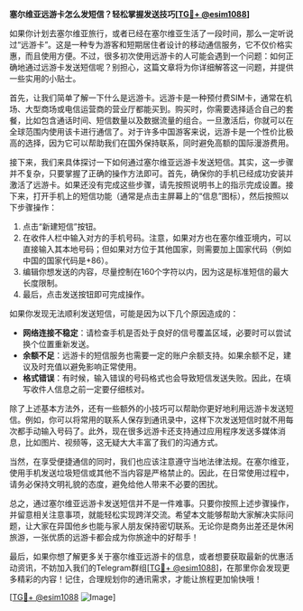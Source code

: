 **塞尔维亚远游卡怎么发短信？轻松掌握发送技巧[[TG💪+ @esim1088](https://t.me/s/esim1088)]**

如果你计划去塞尔维亚旅行，或者已经在塞尔维亚生活了一段时间，那么一定听说过“远游卡”。这是一种专为游客和短期居住者设计的移动通信服务，它不仅价格实惠，而且使用方便。不过，很多初次使用远游卡的人可能会遇到一个问题：如何正确地通过远游卡发送短信呢？别担心，这篇文章将为你详细解答这一问题，并提供一些实用的小贴士。

首先，让我们简单了解一下什么是远游卡。远游卡是一种预付费SIM卡，通常在机场、大型商场或电信运营商的营业厅都能买到。购买时，你需要选择适合自己的套餐，比如包含通话时间、短信数量以及数据流量的组合。一旦激活后，你就可以在全球范围内使用该卡进行通信了。对于许多中国游客来说，远游卡是一个性价比极高的选择，因为它可以帮助我们在国外保持联系，同时避免高额的国际漫游费用。

接下来，我们来具体探讨一下如何通过塞尔维亚远游卡发送短信。其实，这一步骤并不复杂，只要掌握了正确的操作方法即可。首先，确保你的手机已经成功安装并激活了远游卡。如果还没有完成这些步骤，请先按照说明书上的指示完成设置。接下来，打开手机上的短信功能（通常是点击主屏幕上的“信息”图标），然后按照以下步骤操作：

1. 点击“新建短信”按钮。
2. 在收件人栏中输入对方的手机号码。注意，如果对方也在塞尔维亚境内，可以直接输入其本地号码；但如果对方位于其他国家，则需要加上国家代码（例如中国的国家代码是+86）。
3. 编辑你想发送的内容，尽量控制在160个字符以内，因为这是标准短信的最大长度限制。
4. 最后，点击发送按钮即可完成操作。

如果你发现无法顺利发送短信，可能是因为以下几个原因造成的：
- **网络连接不稳定**：请检查手机是否处于良好的信号覆盖区域，必要时可以尝试换个位置重新发送。
- **余额不足**：远游卡的短信服务也需要一定的账户余额支持。如果余额不足，建议及时充值以避免影响正常使用。
- **格式错误**：有时候，输入错误的号码格式也会导致短信发送失败。因此，在填写收件人信息之前一定要仔细核对。

除了上述基本方法外，还有一些额外的小技巧可以帮助你更好地利用远游卡发送短信。例如，你可以将常用的联系人保存到通讯录中，这样下次发送短信时就不用每次都手动输入号码了。此外，现在很多远游卡还支持通过应用程序发送多媒体消息，比如图片、视频等，这无疑大大丰富了我们的沟通方式。

当然，在享受便捷通信的同时，我们也应该注意遵守当地法律法规。在塞尔维亚，使用手机发送垃圾短信或其他不当内容是严格禁止的。因此，在日常使用过程中，请务必保持文明礼貌的态度，避免给他人带来不必要的困扰。

总之，通过塞尔维亚远游卡发送短信并不是一件难事。只要你按照上述步骤操作，并留意相关注意事项，就能轻松实现跨洋交流。希望本文能够帮助大家解决实际问题，让大家在异国他乡也能与家人朋友保持密切联系。无论你是商务出差还是休闲旅游，一张优质的远游卡都会成为你旅途中的好帮手！

最后，如果你想了解更多关于塞尔维亚远游卡的信息，或者想要获取最新的优惠活动资讯，不妨加入我们的Telegram群组[[TG💪+ @esim1088](https://t.me/s/esim1088)]，在那里你会发现更多精彩的内容！记住，合理规划你的通讯需求，才能让旅程更加愉快哦！

[[TG💪+ @esim1088](https://t.me/s/esim1088) ![Image](https://i.postimg.cc/4NQfJmqS/Snipaste-2025-05-13-00-14-12.png)]